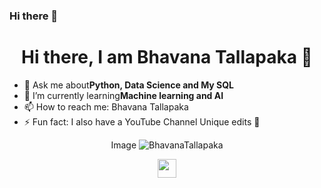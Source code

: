 ### Hi there 👋

<!--
**BhavanaTallapaka/BhavanaTallapaka** is a ✨ _special_ ✨ repository because its `README.md` (this file) appears on your GitHub profile.

Here are some ideas to get you started:

- 🔭 I’m currently working on ...
- 🌱 I’m currently learning ...
- 👯 I’m looking to collaborate on ...
- 🤔 I’m looking for help with ...
- 💬 Ask me about ...
- 📫 How to reach me: ...
- 😄 Pronouns: ...
- ⚡ Fun fact: ...
-->

<h1 align="center">Hi there, I am Bhavana Tallapaka 👋</h1>

- 💬 Ask me about<strong>Python, Data Science and My SQL </strong>
- 🌱 I’m currently learning<strong>Machine learning and AI </strong>
- 📫 How to reach me: <a herf="https://www.linkedin.com/in/bhavana-tallapaka-078083240/" target="_bank">Bhavana Tallapaka</a>
- ⚡ Fun fact: I also have a YouTube Channel <a herf="https://www.youtube.com/@uniqueedits2596" target="_blank">Unique edits 🥶</a>

<p align="center">
  <a herf="https://www.youtube.com/@uniqueedits2596" target="_blank">Image</a>
  <img src="https://github-readme-stats.vercel.app/api?username=BhavanaTallapaka&show_icon=true" alt="BhavanaTallapaka"
</p>

<p align="center">
  <a herf="https://www.linkedin.com/in/bhavana-tallapaka-078083240/" target="_blank"><img src="https://cdn.jsdelivr.net/npm/simple-icons@11.12.0/linkedin.min.js" height="30" width="30"></a>
</p>
